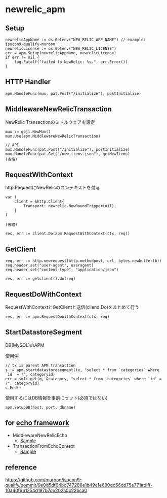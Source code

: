 # newrelic_apm

## Setup

```
newrelicAppName := os.Getenv("NEW_RELIC_APP_NAME") // example: isucon9-qualify-muroon
newrelicLicense := os.Getenv("NEW_RELIC_LICENSE")
err = apm.Setup(newrelicAppName, newrelicLicense)
if err != nil {
	log.Fatalf("failed to NewRelic: %s.", err.Error())
}
```

## HTTP Handler

```
apm.HandleFunc(mux, pat.Post("/initialize"), postInitialize)
```

## MiddlewareNewRelicTransaction
NewRelic Transactionのミドルウェアを設定

```
mux := goji.NewMux()
mux.Use(apm.MiddlewareNewRelicTransaction)

// API
mux.HandleFunc(pat.Post("/initialize"), postInitialize)
mux.HandleFunc(pat.Get("/new_items.json"), getNewItems)
(省略)
```

## RequestWithContext
http.RequestにNewRelicのコンテキストを付与
```
var (
	client = &http.Client{
		Transport: newrelic.NewRoundTripper(nil),
	}
)

(省略)

res, err := client.Do(apm.RequestWithContext(ctx, req))
```

## GetClient
```
req, err := http.newrequest(http.methodpost, url, bytes.newbuffer(b))
req.header.set("user-agent", useragent)
req.header.set("content-type", "application/json")

res, err := getclient().do(req)
```

## RequestDoWithContext
RequestWithContextとGetClientと送信(cliend.Do)をまとめて行う
```
res, err := apm.RequestDoWithContext(ctx, req)
```

## StartDatastoreSegment
DB(MySQL)のAPM

使用例
```
// tx is parent APM transaction
s := apm.startdatastoresegment(tx, "select * from `categories` where `id` = ?", categoryid)
err = sqlx.get(q, &category, "select * from `categories` where `id` = ?", categoryid)
s.End()
```

使用するにはDB情報を事前にセット(必須ではない)
```
apm.SetupDB(host, port, dbname)
```

## for [echo framework](https://github.com/labstack/echo)

- MiddlewareNewRelicEcho
  - [Sample](https://github.com/muroon/isucon10-qualify/blob/apm/webapp/go/main.go#L257)
- TransactionFromEchoContext
  - [Sample](https://github.com/muroon/isucon10-qualify/blob/apm/webapp/go/main.go#L342)

## reference

https://github.com/muroon/isucon9-qualify/commit/9e0d5df64bd747288e1b49c1e680dd56dd75e771#diff-10a40f961254d187b7cb202a0c22bca0


